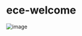 # ece-welcome
![image](https://user-images.githubusercontent.com/109684270/211122748-d939ca80-5afb-4c7a-99e9-42c32b01fe09.png)
